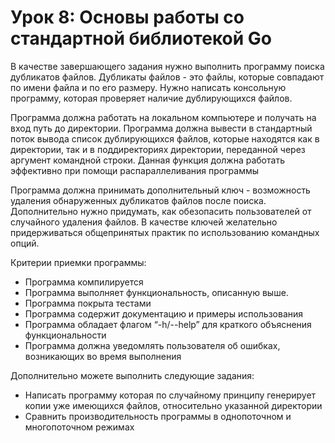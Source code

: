# Урок 8: Основы работы со стандартной библиотекой Go

В качестве завершающего задания нужно выполнить программу поиска дубликатов файлов. Дубликаты файлов - это файлы, которые совпадают по имени файла и по его размеру. Нужно написать консольную программу, которая проверяет наличие дублирующихся файлов.

Программа должна работать на локальном компьютере и получать на вход путь до директории. Программа должна вывести в стандартный поток вывода список дублирующихся файлов, которые находятся как в директории, так и в поддиректориях директории,  переданной через аргумент командной строки. Данная функция должна работать эффективно при помощи распараллеливания программы

Программа должна принимать дополнительный ключ - возможность удаления обнаруженных дубликатов файлов после поиска. Дополнительно нужно придумать, как обезопасить пользователей от случайного удаления файлов. В качестве ключей желательно придерживаться общепринятых практик по использованию командных опций.

Критерии приемки программы:
- Программа компилируется
- Программа выполняет функциональность, описанную выше.
- Программа покрыта тестами
- Программа содержит документацию и примеры использования
- Программа обладает флагом “-h/--help” для краткого объяснения функциональности
- Программа должна уведомлять пользователя об ошибках, возникающих во время выполнения

Дополнительно можете выполнить следующие задания:
* Написать программу которая по случайному принципу генерирует копии уже имеющихся файлов, относительно указанной директории
* Сравнить производительность программы в однопоточном и многопоточном режимах
